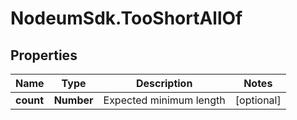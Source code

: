 # NodeumSdk.TooShortAllOf

## Properties

Name | Type | Description | Notes
------------ | ------------- | ------------- | -------------
**count** | **Number** | Expected minimum length | [optional] 


